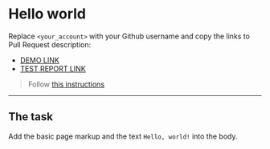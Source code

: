 # Hello world
Replace `<your_account>` with your Github username and copy the links to Pull Request description:
- [DEMO LINK](https://olenitut.github.io/layout_hello-world/)
- [TEST REPORT LINK](https://olenitut.github.io/layout_hello-world/report/html_report/)

> Follow [this instructions](https://mate-academy.github.io/layout_task-guideline/#how-to-solve-the-layout-tasks-on-github)
___

## The task 
Add the basic page markup and the text `Hello, world!` into the body.
